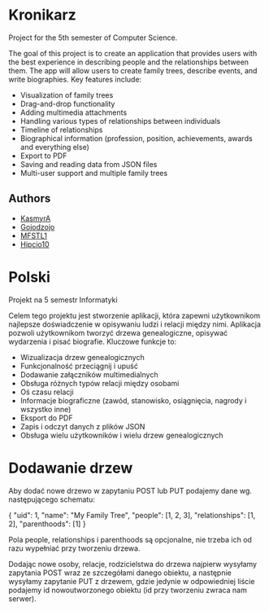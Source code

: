 # Kronikarz

Project for the 5th semester of Computer Science.

The goal of this project is to create an application that provides users with the best experience in describing people and the relationships between them. The app will allow users to create family trees, describe events, and write biographies. Key features include:

- Visualization of family trees
- Drag-and-drop functionality
- Adding multimedia attachments
- Handling various types of relationships between individuals
- Timeline of relationships
- Biographical information (profession, position, achievements, awards and everything else)
- Export to PDF
- Saving and reading data from JSON files
- Multi-user support and multiple family trees

## Authors

- [KasmyrA](https://github.com/KasmyrA)
- [Gojodzojo](https://github.com/Gojodzojo)
- [MFSTL1](https://github.com/MFSTL1)
- [Hipcio10](https://github.com/Hipcio10)

# Polski

Projekt na 5 semestr Informatyki

Celem tego projektu jest stworzenie aplikacji, która zapewni użytkownikom najlepsze doświadczenie w opisywaniu ludzi i relacji między nimi. Aplikacja pozwoli użytkownikom tworzyć drzewa genealogiczne, opisywać wydarzenia i pisać biografie. Kluczowe funkcje to:

- Wizualizacja drzew genealogicznych
- Funkcjonalność przeciągnij i upuść
- Dodawanie załączników multimedialnych
- Obsługa różnych typów relacji między osobami
- Oś czasu relacji
- Informacje biograficzne (zawód, stanowisko, osiągnięcia, nagrody i wszystko inne)
- Eksport do PDF
- Zapis i odczyt danych z plików JSON
- Obsługa wielu użytkowników i wielu drzew genealogicznych


# Dodawanie drzew

Aby dodać nowe drzewo w zapytaniu POST lub PUT podajemy dane wg. następującego schematu:

{
    "uid": 1,
    "name": "My Family Tree",
    "people": [1, 2, 3],
    "relationships": [1, 2],
    "parenthoods": [1]
}

Pola people, relationships i parenthoods są opcjonalne, nie trzeba ich od razu wypełniać przy tworzeniu drzewa.

Dodając nowe osoby, relacje, rodzicielstwa do drzewa najpierw wysyłamy zapytania POST wraz ze szczegółami danego obiektu, a następnie wysyłamy zapytanie PUT z drzewem, gdzie jedynie w odpowiedniej liście podajemy id nowoutworzonego obiektu (id przy tworzeniu zwraca nam serwer).
